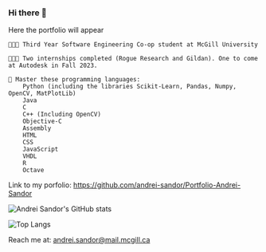 ### Hi there 👋

<!--
**andrei-sandor/andrei-sandor** is a ✨ _special_ ✨ repository because its `README.md` (this file) appears on your GitHub profile.

Here are some ideas to get you started:

- 🔭 I’m currently working on ...
- 🌱 I’m currently learning ...
- 👯 I’m looking to collaborate on ...
- 🤔 I’m looking for help with ...
- 💬 Ask me about ...
- 📫 How to reach me: ...
- 😄 Pronouns: ...
- ⚡ Fun fact: ...
-->
Here the portfolio will appear




    🧑🏻‍🎓 Third Year Software Engineering Co-op student at McGill University

    👨🏻‍💻 Two internships completed (Rogue Research and Gildan). One to come at Autodesk in Fall 2023.

    💪 Master these programming languages:
        Python (including the libraries Scikit-Learn, Pandas, Numpy, OpenCV, MatPlotLib)
        Java
        C
        C++ (Including OpenCV)
        Objective-C
        Assembly
        HTML
        CSS
        JavaScript
        VHDL
        R
        Octave


Link to my porfolio: https://github.com/andrei-sandor/Portfolio-Andrei-Sandor
    

 ![Andrei Sandor's GitHub stats](https://github-readme-stats.vercel.app/api?username=andrei-sandor)

![Top Langs](https://github-readme-stats.vercel.app/api/top-langs/?username=andrei-sandor)


Reach me at: andrei.sandor@mail.mcgill.ca


